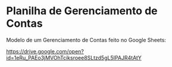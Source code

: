 # Planilha de Gerenciamento de Contas
Modelo de um Gerenciamento de Contas feito no Google Sheets:

https://drive.google.com/open?id=1eRu_PAEo3jMVOhTciksroee8SLtzd5gL5IPAJR4tAtY
